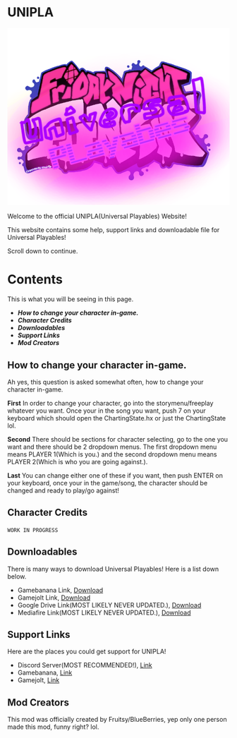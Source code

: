 # UNIPLA
![NewUniplaLogoLol](/images/UniversalPlayablesLogo.png)

Welcome to the official UNIPLA(Universal Playables) Website!

This website contains some help, support links and downloadable file for Universal Playables!

Scroll down to continue.

# Contents
This is what you will be seeing in this page.

- ***How to change your character in-game.***
- ***Character Credits***
- ***Downloadables***
- ***Support Links***
- ***Mod Creators***

## How to change your character in-game.

Ah yes, this question is asked somewhat often, how to change your character in-game.

**First**
In order to change your character, go into the storymenu/freeplay whatever you want.
Once your in the song you want, push 7 on your keyboard which should open the ChartingState.hx or just the ChartingState lol.

**Second**
There should be sections for character selecting, go to the one you want and there should be 2 dropdown menus.
The first dropdown menu means PLAYER 1(Which is you.) and the second dropdown menu means PLAYER 2(Which is who you are going against.).

**Last**
You can change either one of these if you want, then push ENTER on your keyboard, once your in the game/song, the character should be changed and ready to play/go against!

## Character Credits
``WORK IN PROGRESS``

## Downloadables
There is many ways to download Universal Playables!
Here is a list down below.

- Gamebanana Link, [Download](https://gamebanana.com/wips/55046)
- Gamejolt Link, [Download](https://gamejolt.com/games/unipla/616582)
- Google Drive Link(MOST LIKELY NEVER UPDATED.), [Download](https://drive.google.com/drive/u/7/folders/1VmLYcOREkYewf3GsvWkUiuXj9vvfZ1sm?usp=sharing)
- Mediafire Link(MOST LIKELY NEVER UPDATED.), [Download](https://www.mediafire.com/file/qlu0zi7bit6j77m/bin.rar/file)

## Support Links
Here are the places you could get support for UNIPLA!

- Discord Server(MOST RECOMMENDED!), [Link](https://discord.gg/gMHmsZ7df8)
- Gamebanana, [Link](https://gamebanana.com/wips/55046)
- Gamejolt, [Link](https://gamejolt.com/games/unipla/616582)

## Mod Creators
This mod was officially created by Fruitsy/BlueBerries, yep only one person made this mod, funny right? lol.
